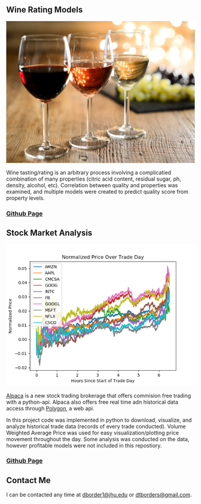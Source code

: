 
## Wine Rating Models

![](example_images/wine_cover.jpg)

Wine tasting/rating is an arbitrary process involving a complicatied combination of many properties (citric acid content, residual sugar, ph, density, alcohol, etc). Correlation between quality and properties was examined, and multiple models were created to predict quality score from property levels. 

### [Github Page](https://github.com/ds4ph-bme/Wine_Rating_Model)





## Stock Market Analysis
![](example_images/stocks.png)

[Alpaca](https://alpaca.markets) is a new stock trading brokerage that offers commision free trading with a python-api. Alpaca also offers free real time adn historical data access through [Polygon](https://polygon.io), a web api. 

In this project code was implemented in python to download, visualize, and analyze historical trade data (records of every trade conducted). Volume Weighted Average Price was used for easy visualization/plotting price movement throughout the day. 
Some analysis was conducted on the data, however profitable models were not included in this repostiory. 

### [Github Page](https://github.com/dtborders/Stock_Market)



## Contact Me

I can be contacted any time at dborder1@jhu.edu or dtborders@gmail.com. 
